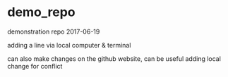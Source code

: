 # demo_repo
demonstration repo 2017-06-19

adding a line via local computer & terminal

can also make changes on the github website, can be useful 
adding local change for conflict
